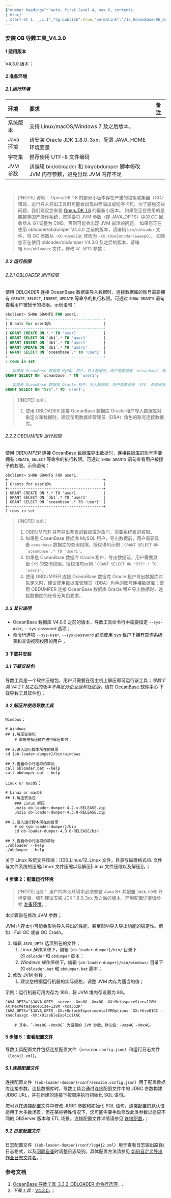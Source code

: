 ```yaml
---
{"number headings":"auto, first-level 4, max 6, contents
{ #toc}
, start-at 1, _.1.1","dg-publish":true,"permalink":"/15_OceanBase/06_OceanBase 数据迁移/导数工具/安装 OB 导数工具_V4.3.0/","dgPassFrontmatter":true}
---
```



### 安装 OB 导数工具_V4.3.0
#### 1 适用版本
V4.3.0 版本； 


#### 2 准备环境
##### 2.1 运行环境
| 环境 | 要求 | 备注 |
| :------------- | :---------- | :------------ |
| 系统版本 | 支持 Linux/macOS/Windows 7 及之后版本。 |  |
| Java 环境 | 请安装 Oracle JDK 1.8.0_3xx，配置 JAVA_HOME 环境变量 |  |
| 字符集 |  推荐使用 UTF-8 文件编码 |  |
| JVM 参数 | 请编辑 bin/obloader 和 bin/obdumper 脚本修改 JVM 内存参数，避免出现 JVM 内存不足 |  |
  
> [!NOTE] *说明*：
> OpenJDK 1.8 的部分小版本存在严重的垃圾收集器（GC）错误，运行导入导出工具时可能会出现内存溢出或程序卡死。为了避免这些问题，我们建议您安装 [OpenJDK 1.8](https://pkgs.org/download/java-1.8.0-openjdk) 的最新小版本。
> 如果您正在使用的是麒麟等国产操作系统，您需要将 JVM 参数（即 JAVA_OPTS）中的 GC 回收器从 G1 调整为 CMS，否则可能会出现 JVM 崩溃的问题。
> 如果您正在使用 obloader/obdumper V4.3.0 之前的版本，请编辑 `bin/obloader` 文件，将 GC 参数从 `-XX:+UseG1GC` 修改为 `-XX:+UseConcMarkSweepGC`。
> 如果您正在使用 obloader/obdumper V4.3.0 及之后的版本，请编辑 `bin/obloader` 文件，修改 `GC_OPTS` 参数；
   

##### 2.2 运行权限
###### 2.2.1 OBLOADER 运行权限
使用 *OBLOADER* 连接 OceanBase 数据库导入数据时，连接数据库的账号需要拥有 `CREATE`, `SELECT`, `INSERT`, `UPDATE` 等命令的执行权限。可通过 `SHOW GRANTS` 语句查看用户被授予的权限。示例语句：

```sql
obclient> SHOW GRANTS FOR user1;
+------------------------------------------+
| Grants for user1@%                       |
+------------------------------------------+
| GRANT CREATE ON *.* TO 'user1'           |
| GRANT SELECT ON `db1`.* TO 'user1'       |
| GRANT INSERT ON `db1`.* TO 'user1'       |
| GRANT UPDATE ON `db1`.* TO 'user1'       |
| GRANT SELECT ON `oceanbase`.* TO 'user1' |
+------------------------------------------+
2 rows in set

-- 如果是 OceanBase 数据库 MySQL 租户，导入数据前，用户需要具备 `oceanbase` 数据库的查询权限。授权语句示例：
GRANT SELECT ON `oceanbase`.* TO 'user1';

-- 如果是 OceanBase 数据库 Oracle 租户，导入数据前，用户需要具备 `SYS` 的查询权限。授权语句示例：
GRANT SELECT ON "SYS".* TO 'user1';
```

> [!NOTE] `说明`：
> 1. 使用 OBLOADER 连接 OceanBase 数据库 Oracle 租户导入数据库对象定义和数据时，建议使用数据库管理员（DBA）角色的账号连接数据库。


###### 2.2.2 OBDUMPER 运行权限
使用 *OBDUMPER* 连接 OceanBase 数据库导出数据时，连接数据库的账号需要拥有 `CREATE`, `SELECT` 等命令的执行权限。可通过 `SHOW GRANTS` 语句查看用户被授予的权限。示例语句：

```shell
obclient> SHOW GRANTS FOR user1;
+------------------------------------------+
| Grants for user1@%                       |
+------------------------------------------+
| GRANT CREATE ON *.* TO 'user1'           |
| GRANT SELECT ON `db1`.* TO 'user1'       |
| GRANT SELECT ON `oceanbase`.* TO 'user1' |
+------------------------------------------+
2 rows in set
```



> [!NOTE] `说明`：
> 1. OBDUMPER 只有导出非表的数据库对象时，需要系统表的权限。
> 	1. 如果是 OceanBase 数据库 MySQL 租户，导出数据前，用户需要具备 `oceanbase` 数据库的查询权限。授权语句示例：``GRANT SELECT ON `oceanbase`.* TO 'user1'``。
> 	2. 如果是 OceanBase 数据库 Oracle 租户，导出数据前，用户需要具备 `SYS` 的查询权限。授权语句示例：`GRANT SELECT ON "SYS".* TO 'user1'`。
> 2. 使用 OBDUMPER 连接 OceanBase 数据库 Oracle 租户导出数据库对象定义时，建议使用数据库管理员（DBA）角色的账号连接数据库；使用 OBDUMPER 连接 OceanBase 数据库 Oracle 租户导出数据时，连接数据库的账号无角色要求。


##### 2.3 其它说明
-   OceanBase 数据库 V4.0.0 之前的版本，导数工具命令行中需要指定 `--sys-user`, `--sys-password` 选项；
-   命令行选项 `--sys-user`, `--sys-password` 必须使用 sys 租户下拥有查询系统表和查询视图权限的用户；


#### 3 下载并安装
##### 3.1 下载安装包
导数工具是一个软件压缩包，用户只需要在宿主机上解压即可运行该工具；*导数工具 V4.2.1 及之后的版本不再区分企业版和社区版*，请在 [OceanBase 软件中心](https://www.oceanbase.com/softwarecenter) 下载导数工具软件包；


##### 3.2 解压并使用导数工具
`Windows`：
```shell
# Windows
## 1.解压安装包	
	# 直接用解压软件进行解压即可；

## 2.进入运行脚本所在的目录
cd {ob-loader-dumper}/bin/windows 

## 3.查看命令行选项的帮助
call obloader.bat --help    
call obdumper.bat --help  

```

`Linux or macOS`：
```shell
# Linux or macOS
## 1.解压安装包
	### Linux 解压
	unzip ob-loader-dumper-4.2.x-RELEASE.zip
	unzip ob-loader-dumper-4.3.0-RELEASE.zip

## 2.进入运行脚本所在的目录
	# cd {ob-loader-dumper}/bin 
	cd ob-loader-dumper-4.3.0-RELEASE/bin

## 3.查看命令行选项的帮助
./obloader --help
./obdumper --help
```

关于 Linux 系统文件压缩：[[06_Linux/12_Linux 文件，目录与磁盘格式/8. 文件与文件系统的压缩/Linux 文件压缩以及解压\|Linux 文件压缩以及解压]]，；


#### 4 步骤 2：配置运行环境

> [!NOTE] `注意`：
> 用户的本地环境中必须安装 Java 8+ 并配置 `JAVA_HOME` 环境变量。强烈建议安装 JDK 1.8.0_3xx 及之后的版本。环境配置详情请参考 [准备环境](https://www.oceanbase.com/docs/common-oceanbase-dumper-loader-1000000000775411)，；

本步骤旨在修改 JVM 参数；

JVM 内存太小可能会影响导入导出的性能，甚至影响导入导出功能的稳定性。例如：Full GC 或者 GC Crash。
1.  编辑 `JAVA_OPTS` 选项所在的文件；
	1. *Linux 操作系统下*，编辑 `{ob-loader-dumper}/bin/` 目录下的 `obloader` 和 `obdumper` 脚本；
	2. *Windows 操作系统下*，编辑 `{ob-loader-dumper}/bin/windows/` 目录下的 `obloader.bat` 和 `obdumper.bat` 脚本；
2.  修改 JVM 参数；
	1. 建议您根据运行机器的实际规格，调整 JVM 内存为适当的值；

示例：运行机器可用内存为 16G，将 JVM 堆内存设置为 8G。
```shell
JAVA_OPTS="$JAVA_OPTS -server -Xms8G -Xmx8G -XX:MetaspaceSize=128M -XX:MaxMetaspaceSize=128M -Xss352K"
JAVA_OPTS="$JAVA_OPTS -XX:+UnlockExperimentalVMOptions -XX:+UseG1GC -Xnoclassgc -XX:+DisableExplicitGC

	# 其中，`-Xms8G -Xmx8G` 为设置的 JVM 参数。默认值：-Xms4G -Xmx4G。
```

#### 5 步骤 5：查看配置文件
导数工具配置文件包括连接配置文件（`session.config.json`）和运行日志文件（`log4j2.xml`）。

##### 5.1 连接配置文件
连接配置文件（`{ob-loader-dumper}/conf/session.config.json`）用于配置数据库连接参数。连接数据库时，导数工具会通过连接配置文件中的 JDBC 参数构建 JDBC URL，并在新建的连接下按顺序执行初始化 SQL 语句。

您可以在连接配置文件中修改 JDBC 参数和初始化 SQL 语句。连接配置的默认值适用于大多数场景，但在某些特殊情况下，您可能需要手动修改此类参数以适应不同的 OBServer 版本和 ETL 场景。连接配置文件详情请参见 [连接配置](https://www.oceanbase.com/docs/common-oceanbase-dumper-loader-1000000000775405)，；


##### 5.2 日志配置文件
日志配置文件（`{ob-loader-dumper}/conf/log4j2.xml`）用于查看日志输出路径/日志格式，以及[问题自查](https://www.oceanbase.com/docs/common-oceanbase-dumper-loader-1000000000775399)时调整日志级别。具体配置方法请参见 [如何自定义导出作业日志文件名](https://www.oceanbase.com/docs/common-oceanbase-dumper-loader-1000000000775417)，；

### 参考文档
1. [OceanBase 导数工具_3.3.2_OBLOADER 命令行选项](https://www.oceanbase.com/docs/enterprise-oceanbase-dumper-loader-cn-10000000000971197)，；
2. *下载工具*：[V4.3.0](https://www.oceanbase.com/docs/common-oceanbase-dumper-loader-1000000000775412)，；



